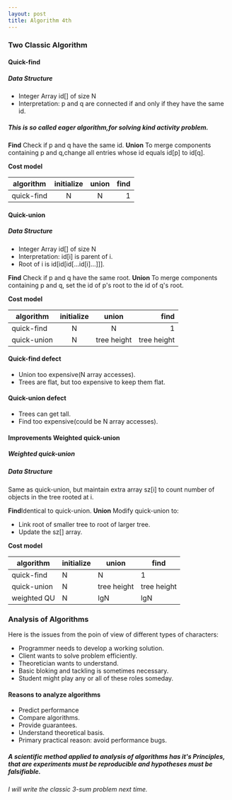 ```yaml
---
layout: post
title: Algorithm 4th  
--- 
```


### **Two Classic Algorithm**

#### **Quick-find**

##### **Data Structure**

* Integer Array id[] of size N
* Interpretation: p and q are connected if and only if they have the same id.

##### This is so called eager algorithm,for solving kind activity problem.

**Find** Check if p and q have the same id.
**Union** To merge components containing p and q,change all entries whose id equals id[p] to id[q].

**Cost model**

 | algorithm | initialize | union | find |
 | --------- |:----------:|:-----:|-----:|
 |quick-find |      N     |   N   |   1  |


#### **Quick-union**

##### **Data Structure**

* Integer Array id[] of size N
* Interpretation: id[i] is parent of i.
* Root of i is id[id[id[...id[i]...]]].

**Find** Check if p and q have the same root.
**Union** To merge components containing p and q, set the id of p's root to the id of q's root.

**Cost model**

 | algorithm | initialize | union | find |
 | --------- |:----------:|:-----:|-----:|
 |quick-find |      N     |   N   |   1  |
 |quick-union|      N     |tree height|tree height| <--worst case

#### **Quick-find defect**

* Union too expensive(N array accesses).
* Trees are flat, but too expensive to keep them flat.

#### **Quick-union defect**

* Trees can get tall.
* Find too expensive(could be N array accesses).

#### **Improvements** Weighted quick-union

##### Weighted quick-union

##### **Data Structure**

 Same as quick-union, but maintain extra array sz[i] to count number of objects in the tree rooted at i.

**Find**Identical to quick-union.
**Union** Modify quick-union to:

* Link root of smaller tree to root of larger tree.
* Update the sz[] array.

**Cost model**

 | algorithm | initialize | union | find |
 |-----------|------------|-------|------|
 |quick-find |      N     |   N   |   1  |
 |quick-union|      N     |tree height|tree height| 
 |weighted QU|      N     |  lgN  | lgN  |

### **Analysis of Algorithms**

 Here is the issues from the poin of view of different types of characters:

* Programmer needs to develop a working solution.
* Client wants to solve problem efficiently.
* Theoretician wants to understand.
* Basic bloking and tackling is sometimes necessary.
* Student might play any or all of these roles someday.

#### Reasons to analyze algorithms

* Predict performance
* Compare algorithms.
* Provide guarantees.
* Understand theoretical basis.
* Primary practical reason: avoid performance bugs.

##### A scientific method applied to analysis of algorithms has it's Principles, that are experiments must be reproducible and hypotheses must be falsifiable.

###### I will write the classic 3-sum problem next time.
